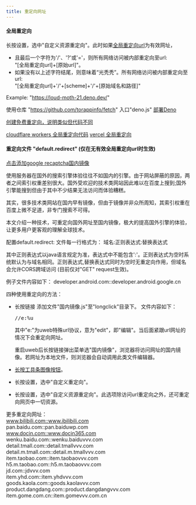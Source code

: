 ```yaml
---
title: 重定向网址
---
```

#### 全局重定向
长按设置，选中"自定义资源重定向"。此时如果<a href="i:60/data/data/info.torapp.uweb/files/config.html:https://jamesfengcao.codeberg.page/zh/searchurl/config.html">全局重定向url</a>为有效网址，
- 且最后一个字符为'/'、'?'或'='，则所有网络访问被内部重定向至url:  
"[全局重定向url]+[原始url]"。
- 如果没有以上述字符结尾，则意味着“光秃秃”。所有网络访问被内部重定向至url:  
"[全局重定向url]+'/'+[scheme]+'/'+[原始域名和路径]"

Example: "https://loud-moth-21.deno.dev/"

使用仓库 "https://github.com/torappinfo/fetch" 入口"deno.js" [部署Deno](https://deno.com/deploy)

[创建免费重定向，说明类似但代码不同](https://gitee.com/jja8/NewBingGoGo.wikis/blob/master/创建魔法链接/使用免费的的云服务提供商创建魔法链接.md)

[cloudflare workers 全局重定向代码](../../en/searchurl/cloudflare/redirect.js)
[vercel 全局重定向](https://github.com/torappinfo/vercel)

#### 重定向文件 "default.redirect" (仅在无有效全局重定向url时生效)
<a target="_self" href="i:0gdefault.redirect:../searchurl/txt/redirect.cfg">点击添加google recaptcha国内镜像</a>

使用服务器在国外的搜索引擎体验往往不如国内的引擎。由于网站屏蔽的原因，两者之间索引权重差别很大。国外受欢迎的技术类网站因此难以在百度上搜到;国外引擎能搜到但由于其中不少结果无法访问而体验糟糕。

其实，很多技术类网站在国内早有镜像，但由于镜像并非众所周知，其索引权重在百度上微不足道，非专门搜索不可得。

本文介绍一种技术，可重定向国外网址至国内镜像，极大的提高国外引擎的体验，让更多用户更客观的理解全球技术。

配置default.redirect:
文件每一行格式为：
域名:正则表达式:替换表达式

其中正则表达式以java语言规定为准，表达式中不能包含':'。正则表达式为空时系统默认为与域名相同。正则表达式,替换表达式同时为空时无重定向作用，但域名会允许CORS跨域访问 (目前仅对"GET" request生效)。

例子文件内容如下：
developer.android.com::developer.android.google.cn

四种使用重定向的方法：
- 长按链接
  添加文件"国内镜像.js"至"longclick"目录下。
  文件内容如下：
  <pre>//e:%u</pre>

  其中"e:"为uweb特殊url协议，意为"edit"，即"编辑"。当后面紧跟url网址的情况下会重定向网址。

  重启uweb后长按链接弹出菜单选"国内镜像"，浏览器将访问网址的国内镜像。若网址为本地文件，则浏览器会自动调用此类文件编辑器。

- [长按工具条图像按钮](../urls/index.html#)。
- 长按设置，选中"自定义重定向"。
- 长按设置，选中"自定义资源重定向"。此选项除访问url重定向之外，还可重定向网页中一切资源。

更多重定向网址：  
www.bilibili.com::www.ibilibili.com  
pan.baidu.com::pan.baiduwp.com  
www.docin.com::www.docin365.com  
wenku.baidu.com::wenku.baiduvvv.com  
detail.tmall.com::detail.tmallvvv.com  
detail.m.tmall.com::detail.m.tmallvvv.com  
item.taobao.com::item.taobaovvv.com  
h5.m.taobao.com::h5.m.taobaovvv.com  
jd.com::jdvvv.com  
item.yhd.com::item.yhdvvv.com  
goods.kaola.com::goods.kaolavvv.com  
product.dangdang.com::product.dangdangvvv.com  
item.gome.com.cn::item.gomevvv.com.cn



